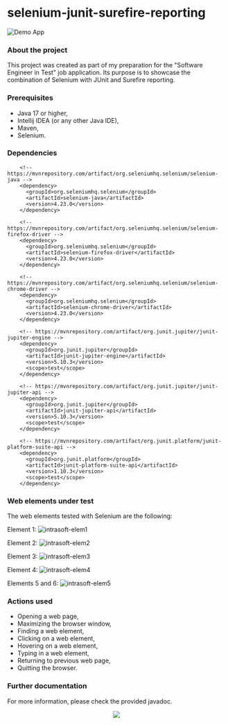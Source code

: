 # selenium-junit-surefire-reporting
![Demo App](https://img.shields.io/badge/demo_app-blue)

### About the project
This project was created as part of my preparation for the "Software Engineer in Test" job application. Its purpose is to showcase the combination of Selenium with JUnit and Surefire reporting.

### Prerequisites
* Java 17 or higher,
* Intellij IDEA (or any other Java IDE),
* Maven,
* Selenium.

### Dependencies

```
    <!-- https://mvnrepository.com/artifact/org.seleniumhq.selenium/selenium-java -->
    <dependency>
      <groupId>org.seleniumhq.selenium</groupId>
      <artifactId>selenium-java</artifactId>
      <version>4.23.0</version>
    </dependency>

    <!-- https://mvnrepository.com/artifact/org.seleniumhq.selenium/selenium-firefox-driver -->
    <dependency>
      <groupId>org.seleniumhq.selenium</groupId>
      <artifactId>selenium-firefox-driver</artifactId>
      <version>4.23.0</version>
    </dependency>

    <!-- https://mvnrepository.com/artifact/org.seleniumhq.selenium/selenium-chrome-driver -->
    <dependency>
      <groupId>org.seleniumhq.selenium</groupId>
      <artifactId>selenium-chrome-driver</artifactId>
      <version>4.23.0</version>
    </dependency>

    <!-- https://mvnrepository.com/artifact/org.junit.jupiter/junit-jupiter-engine -->
    <dependency>
      <groupId>org.junit.jupiter</groupId>
      <artifactId>junit-jupiter-engine</artifactId>
      <version>5.10.3</version>
      <scope>test</scope>
    </dependency>
    
    <!-- https://mvnrepository.com/artifact/org.junit.jupiter/junit-jupiter-api -->
    <dependency>
      <groupId>org.junit.jupiter</groupId>
      <artifactId>junit-jupiter-api</artifactId>
      <version>5.10.3</version>
      <scope>test</scope>
    </dependency>

    <!-- https://mvnrepository.com/artifact/org.junit.platform/junit-platform-suite-api -->
    <dependency>
      <groupId>org.junit.platform</groupId>
      <artifactId>junit-platform-suite-api</artifactId>
      <version>1.10.3</version>
      <scope>test</scope>
    </dependency>

```

### Web elements under test
The web elements tested with Selenium are the following:

Element 1:
![intrasoft-elem1](https://github.com/user-attachments/assets/59b85e93-fecf-41be-9461-b3ebf14ab985)

Element 2:
![intrasoft-elem2](https://github.com/user-attachments/assets/a21dea6c-d805-4365-bb01-2049fdec00a1)

Element 3:
![intrasoft-elem3](https://github.com/user-attachments/assets/ef022a62-40cd-47ef-9e0f-85329601c9cc)


Element 4:
![intrasoft-elem4](https://github.com/user-attachments/assets/c35ef7d2-d732-49d5-9548-7cc874c46ed6)

Elements 5 and 6:
![intrasoft-elem5](https://github.com/user-attachments/assets/872d6e19-6882-479e-be0f-0350701171ce)

### Actions used
* Opening a web page,
* Maximizing the browser window,
* Finding a web element,
* Clicking on a web element,
* Hovering on a web element,
* Typing in a web element,
* Returning to previous web page,
* Quitting the browser.

### Further documentation

For more information, please check the provided javadoc.

<p align="center">
  <a href="https://skillicons.dev">
    <img src="https://skillicons.dev/icons?i=java,idea,maven,selenium&theme=light"/>
	 
  </a>
</p>
